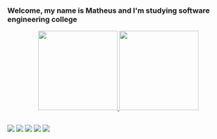 ### Welcome, my name is Matheus and I'm studying software engineering college

<div align="center">
  <a href="https://github.com/mathwegner">
  <img height="180em" src="https://github-readme-stats.vercel.app/api?username=mathwegner&show_icons=true&theme=dark&include_all_commits=true&count_private=true"/>
  <img height="180em" src="https://github-readme-stats.vercel.app/api/top-langs/?username=mathwegner&layout=compact&langs_count=7&theme=dark"/>
</div>
  
  ##
  
  <div>
  <a href="https://www.instagram.com/mathwegner" target="_blank"><img src="https://img.shields.io/badge/-Instagram-%23E4405F?style=for-the-badge&logo=instagram&logoColor=white" target="_blank"></a>
  <a href="https://discord.gg/jMPTDvXwBV" target="_blank"><img src="https://img.shields.io/badge/Discord-7289DA?style=for-the-badge&logo=discord&logoColor=white" target="_blank"></a> 
  <a href="https://www.linkedin.com/in/matheus-wegner-290247235" target="_blank"><img src="https://img.shields.io/badge/-LinkedIn-%230077B5?style=for-the-badge&logo=linkedin&logoColor=white" target="_blank"></a>
  <a href="https://www.youtube.com/channel/UCFs3D-LUXIHpaNl8oQwBTyQ" target="_blank"><img src="https://img.shields.io/badge/YouTube-FF0000?style=for-the-badge&logo=youtube&logoColor=white" target="_blank"></a>
 	<a href="https://www.twitch.tv/matheus_wegner" target="_blank"><img src="https://img.shields.io/badge/Twitch-9146FF?style=for-the-badge&logo=twitch&logoColor=white" target="_blank"></a>
  </div>
